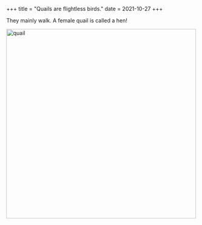 +++
title = "Quails are flightless birds."
date = 2021-10-27
+++

They mainly walk.
A female quail is called a hen!

<img src="https://upload.wikimedia.org/wikipedia/commons/thumb/7/73/Brown_Quail.jpg/724px-Brown_Quail.jpg" alt="quail" width="500">

